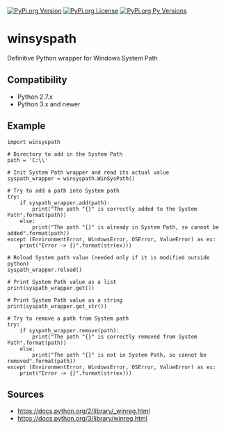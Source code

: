 [![PyPi.org Version](https://img.shields.io/pypi/v/winsyspath.svg)](https://pypi.org/project/winsyspath/)
[![PyPi.org License](https://img.shields.io/pypi/l/winsyspath.svg)](https://pypi.org/project/winsyspath/)
[![PyPi.org Py Versions](https://img.shields.io/pypi/pyversions/winsyspath.svg)](https://pypi.org/project/winsyspath/)

# winsyspath

Definitive Python wrapper for Windows System Path

## Compatibility

-   Python 2.7.x
-   Python 3.x and newer

## Example

    import winsyspath

    # Directory to add in the System Path
    path = 'C:\\'

    # Init System Path wrapper and read its actual value
    syspath_wrapper = winsyspath.WinSysPath()

    # Try to add a path into System path
    try:
        if syspath_wrapper.add(path):
            print("The path "{}" is correctly added to the System Path".format(path))
        else:
            print("The path "{}" is already in System Path, so cannot be added".format(path))
    except (EnvironmentError, WindowsError, OSError, ValueError) as ex:
        print("Error -> {}".format(str(ex)))

    # Reload System path value (needed only if it is modified outside python)
    syspath_wrapper.reload()

    # Print System Path value as a list
    print(syspath_wrapper.get())

    # Print System Path value as a string
    print(syspath_wrapper.get_str())

    # Try to remove a path from System path
    try:
        if syspath_wrapper.remove(path):
            print("The path "{}" is correctly removed from System Path".format(path))
        else:
            print("The path "{}" is not in System Path, so cannot be removed".format(path))
    except (EnvironmentError, WindowsError, OSError, ValueError) as ex:
        print("Error -> {}".format(str(ex)))

## Sources

- <https://docs.python.org/2/library/_winreg.html>
- <https://docs.python.org/3/library/winreg.html>
